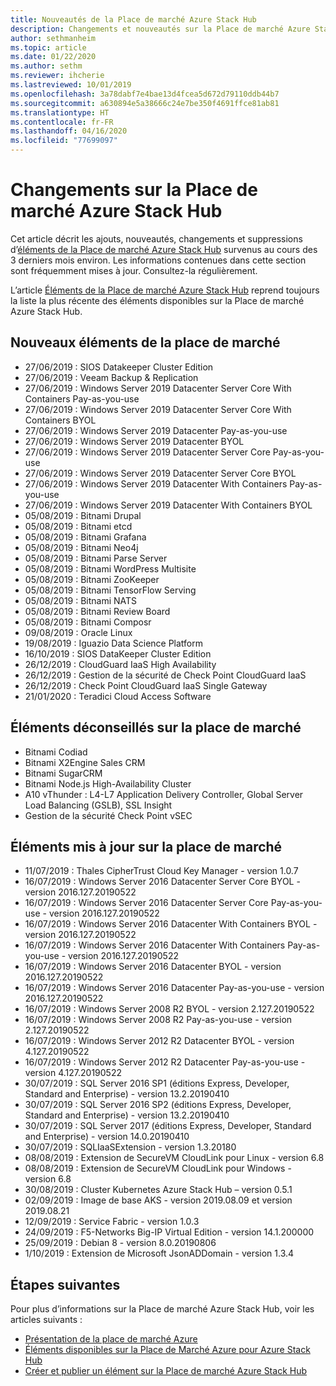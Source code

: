 ```yaml
---
title: Nouveautés de la Place de marché Azure Stack Hub
description: Changements et nouveautés sur la Place de marché Azure Stack Hub.
author: sethmanheim
ms.topic: article
ms.date: 01/22/2020
ms.author: sethm
ms.reviewer: ihcherie
ms.lastreviewed: 10/01/2019
ms.openlocfilehash: 3a78dabf7e4bae13d4fcea5d672d79110ddb44b7
ms.sourcegitcommit: a630894e5a38666c24e7be350f4691ffce81ab81
ms.translationtype: HT
ms.contentlocale: fr-FR
ms.lasthandoff: 04/16/2020
ms.locfileid: "77699097"
---
```

# <a name="azure-stack-hub-marketplace-changes"></a>Changements sur la Place de marché Azure Stack Hub

Cet article décrit les ajouts, nouveautés, changements et suppressions d’[éléments de la Place de marché Azure Stack Hub](azure-stack-marketplace-azure-items.md) survenus au cours des 3 derniers mois environ. Les informations contenues dans cette section sont fréquemment mises à jour. Consultez-la régulièrement.

L’article [Éléments de la Place de marché Azure Stack Hub](azure-stack-marketplace-azure-items.md) reprend toujours la liste la plus récente des éléments disponibles sur la Place de marché Azure Stack Hub.

## <a name="new-marketplace-items"></a>Nouveaux éléments de la place de marché

- 27/06/2019 : SIOS Datakeeper Cluster Edition
- 27/06/2019 : Veeam Backup & Replication
- 27/06/2019 : Windows Server 2019 Datacenter Server Core With Containers Pay-as-you-use
- 27/06/2019 : Windows Server 2019 Datacenter Server Core With Containers BYOL
- 27/06/2019 : Windows Server 2019 Datacenter Pay-as-you-use
- 27/06/2019 : Windows Server 2019 Datacenter BYOL
- 27/06/2019 : Windows Server 2019 Datacenter Server Core Pay-as-you-use
- 27/06/2019 : Windows Server 2019 Datacenter Server Core BYOL
- 27/06/2019 : Windows Server 2019 Datacenter With Containers Pay-as-you-use
- 27/06/2019 : Windows Server 2019 Datacenter With Containers BYOL
- 05/08/2019 : Bitnami Drupal
- 05/08/2019 : Bitnami etcd
- 05/08/2019 : Bitnami Grafana
- 05/08/2019 : Bitnami Neo4j
- 05/08/2019 : Bitnami Parse Server
- 05/08/2019 : Bitnami WordPress Multisite
- 05/08/2019 : Bitnami ZooKeeper
- 05/08/2019 : Bitnami TensorFlow Serving
- 05/08/2019 : Bitnami NATS
- 05/08/2019 : Bitnami Review Board
- 05/08/2019 : Bitnami Composr
- 09/08/2019 : Oracle Linux
- 19/08/2019 : Iguazio Data Science Platform
- 16/10/2019 : SIOS DataKeeper Cluster Edition
- 26/12/2019 : CloudGuard IaaS High Availability
- 26/12/2019 : Gestion de la sécurité de Check Point CloudGuard IaaS
- 26/12/2019 : Check Point CloudGuard IaaS Single Gateway
- 21/01/2020 : Teradici Cloud Access Software

## <a name="deprecated-marketplace-items"></a>Éléments déconseillés sur la place de marché

- Bitnami Codiad
- Bitnami X2Engine Sales CRM
- Bitnami SugarCRM
- Bitnami Node.js High-Availability Cluster
- A10 vThunder : L4-L7 Application Delivery Controller, Global Server Load Balancing (GSLB), SSL Insight
- Gestion de la sécurité Check Point vSEC

## <a name="updated-marketplace-items"></a>Éléments mis à jour sur la place de marché

- 11/07/2019 :   Thales CipherTrust Cloud Key Manager - version 1.0.7
- 16/07/2019 :   Windows Server 2016 Datacenter Server Core BYOL - version 2016.127.20190522
- 16/07/2019 :   Windows Server 2016 Datacenter Server Core Pay-as-you-use - version 2016.127.20190522
- 16/07/2019 :   Windows Server 2016 Datacenter With Containers BYOL - version 2016.127.20190522
- 16/07/2019 :   Windows Server 2016 Datacenter With Containers Pay-as-you-use - version 2016.127.20190522
- 16/07/2019 :   Windows Server 2016 Datacenter BYOL - version 2016.127.20190522
- 16/07/2019 :   Windows Server 2016 Datacenter Pay-as-you-use - version 2016.127.20190522
- 16/07/2019 :   Windows Server 2008 R2 BYOL - version 2.127.20190522
- 16/07/2019 :   Windows Server 2008 R2 Pay-as-you-use - version 2.127.20190522
- 16/07/2019 :   Windows Server 2012 R2 Datacenter BYOL - version 4.127.20190522
- 16/07/2019 :   Windows Server 2012 R2 Datacenter Pay-as-you-use - version 4.127.20190522
- 30/07/2019 : SQL Server 2016 SP1 (éditions Express, Developer, Standard and Enterprise) - version 13.2.20190410
- 30/07/2019 : SQL Server 2016 SP2 (éditions Express, Developer, Standard and Enterprise) - version 13.2.20190410
- 30/07/2019 : SQL Server 2017 (éditions Express, Developer, Standard and Enterprise) - version 14.0.20190410
- 30/07/2019 : SQLIaaSExtension - version 1.3.20180
- 08/08/2019 : Extension de SecureVM CloudLink pour Linux - version 6.8
- 08/08/2019 : Extension de SecureVM CloudLink pour Windows - version 6.8
- 30/08/2019 : Cluster Kubernetes Azure Stack Hub – version 0.5.1
- 02/09/2019 : Image de base AKS - version 2019.08.09 et version 2019.08.21
- 12/09/2019 : Service Fabric - version 1.0.3
- 24/09/2019 : F5-Networks Big-IP Virtual Edition - version 14.1.200000
- 25/09/2019 : Debian 8 - version 8.0.20190806
- 1/10/2019 :  Extension de Microsoft JsonADDomain - version 1.3.4


## <a name="next-steps"></a>Étapes suivantes

Pour plus d’informations sur la Place de marché Azure Stack Hub, voir les articles suivants :

- [Présentation de la place de marché Azure](azure-stack-marketplace.md)
- [Éléments disponibles sur la Place de Marché Azure pour Azure Stack Hub](azure-stack-marketplace-azure-items.md)
- [Créer et publier un élément sur la Place de marché Azure Stack Hub](azure-stack-create-and-publish-marketplace-item.md)
